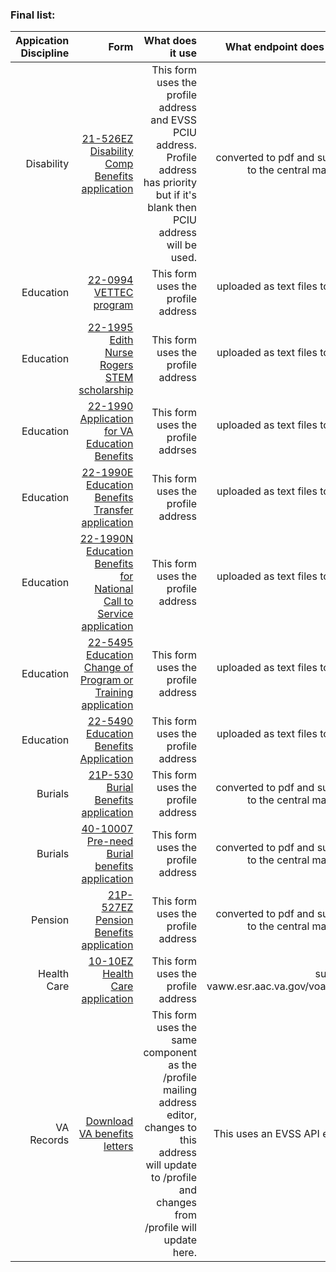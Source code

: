 
### **Final list:**
| Appication Discipline| Form    | What does it use | What endpoint does it touch |
| -----------------------:| ---------------------------:| -------------------------:| -------------------------:
| Disability |[21-526EZ Disability Comp Benefits application](https://staging.va.gov/disability/file-disability-claim-form-21-526ez/veteran-information)|This form uses the profile address and EVSS PCIU address. Profile address has priority but if it's blank then PCIU address will be used.|converted to pdf and submitted to the central mail server 
|Education |[22-0994  VETTEC program](https://staging.va.gov/education/about-gi-bill-benefits/how-to-use-benefits/vettec-high-tech-program/apply-for-vettec-form-22-0994/introduction)|This form uses the profile address|uploaded as text files to an sftp server
|Education | [22-1995  Edith Nurse Rogers STEM scholarship](https://staging.va.gov/education/apply-for-education-benefits/application/1995/introduction)| This form uses the profile address|uploaded as text files to an sftp server
|Education |[22-1990  Application for VA Education Benefits](https://staging.va.gov/education/apply-for-education-benefits/application/1990/introduction)| This form uses the profile addrses|uploaded as text files to an sftp server
|Education| [22-1990E  Education Benefits Transfer application  ](https://staging.va.gov/education/apply-for-education-benefits/application/1990E/introduction)|This form uses the profile address|uploaded as text files to an sftp server
|Education |[22-1990N  Education Benefits for National Call to Service application](https://staging.va.gov/education/apply-for-education-benefits/application/1990N/introduction)|This form uses the profile address|uploaded as text files to an sftp server
|Education | [22-5495  Education Change of Program or Training application](https://staging.va.gov/education/apply-for-education-benefits/application/5495/introduction)|This form uses the profile address|uploaded as text files to an sftp server
| Education|[22-5490  Education Benefits Application](https://staging.va.gov/education/apply-for-education-benefits/application/5490/introduction)|This form uses the profile address|uploaded as text files to an sftp server
|Burials |[21P-530   Burial Benefits application](https://staging.va.gov/burials-and-memorials/application/530/introduction)|This form uses the profile address|converted to pdf and submitted to the central mail server
|Burials |[40-10007  Pre-need Burial benefits application](https://staging.va.gov/burials-and-memorials/pre-need/form-10007-apply-for-eligibility/burial-benefits)|This form uses the profile address|converted to pdf and submitted to the central mail server
|Pension |[21P-527EZ  Pension Benefits application](https://staging.va.gov/pension/application/527EZ/introduction)|This form uses the profile address|converted to pdf and submitted to the central mail server
|Health Care|[10-10EZ  Health Care application](https://staging.va.gov/health-care/apply/application/introduction)|This form uses the profile address|submits to vaww.esr.aac.va.gov/voa/voaSvc
|VA Records|[Download VA benefits letters](https://staging.va.gov/records/download-va-letters/letters/confirm-address)|This form uses the same component as the /profile mailing address editor, changes to this address will update to /profile and changes from /profile will update here.|This uses an EVSS API endpoint

